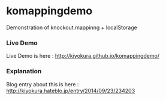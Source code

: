 komappingdemo
=============

Demonstration of knockout.mappinng + localStorage

### Live Demo
Live Demo is here : http://kiyokura.github.io/komappingdemo/

### Explanation
Blog entry about this is here : http://kiyokura.hateblo.jp/entry/2014/09/23/234203
